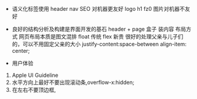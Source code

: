 - 语义化标签使用
header nav SEO 对机器更友好
logo h1 fz0 图片对机器不友好

- 良好的结构分析及构建是界面开发的基石
header + page
盒子 装内容
布局方式
网页布局本质是图文混排
float 传统
flex 新贵
    很好的处理父亲与儿子们的，可以不用固定父亲的大小
    justify-content:space-between
    align-item: center;

- 用户体验
1. Apple UI Guideline
2. 水平方向上最好不要出现滚动条,overflow-x:hidden;
3. 在左右不要顶边框,